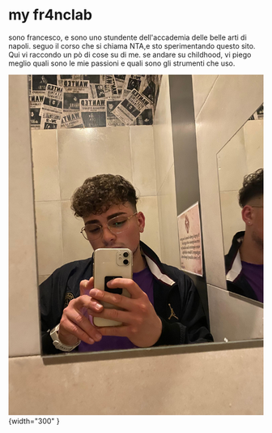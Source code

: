# my fr4nclab

sono francesco, e sono uno stundente dell'accademia delle belle arti di napoli. seguo il corso che si chiama NTA,e sto sperimentando questo sito.
Qui vi raccondo un pò di cose su di me.
se andare su childhood, vi piego meglio quali sono le mie passioni e quali sono gli strumenti che uso.

![](francesco.jpg){width="300" }